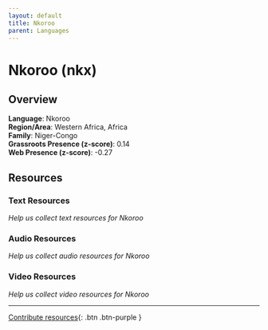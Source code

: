 ```yaml
---
layout: default
title: Nkoroo
parent: Languages
---
```


# Nkoroo (nkx)

## Overview

**Language**: Nkoroo  
**Region/Area**: Western Africa, Africa  
**Family**: Niger-Congo  
**Grassroots Presence (z-score)**: 0.14  
**Web Presence (z-score)**: -0.27  

## Resources

### Text Resources
*Help us collect text resources for Nkoroo*

### Audio Resources
*Help us collect audio resources for Nkoroo*

### Video Resources
*Help us collect video resources for Nkoroo*

---

[Contribute resources](https://forms.office.com/e/1SfLJx3u1r){: .btn .btn-purple }
